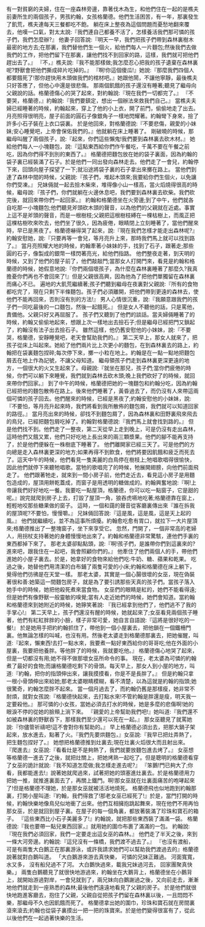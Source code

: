 有一對貧窮的夫婦，住在一座森林旁邊，靠著伐木為生，和他們住在一起的是樵夫前妻所生的兩個孩子，男孩約翰，女孩格蘭德。他們生活困苦，有一年，那裏發生了飢荒，樵夫連每天三餐都吃不飽。
躺在床上整夜為這個問題而憂愁地翻來覆去，他嘆一口氣，對太太說:『我們連自己都養不活了，怎樣養活我們那可憐的孩子們，我們怎麼辦?』
他妻子回答說:『明天一早，我們把孩子們帶到森林裏樹木最密的地方去;在那裏，我們替他們生一個火，給他們每人一片麵包;然後我們去做我們的工作，把他們留下在那裏，讓他們找不到回家的路，這樣，我們就可把他們趕出去了。』
『不，』樵夫說:『我不能那樣做;我怎麼忍心把我的孩子遺棄在森林裏呢?野獸會把他們撕成碎片吃掉的。』
『啊!你這個傻瓜!』她說:『那麼我們四個人都要餓死了!那你趕快用木頭做我們的棺材吧。』她跟他鬧，不讓他寧靜，最後樵夫只好答應了，但他心中還是很悲傷。
那兩個飢餓的孩子還沒有睡著;聽見了繼母向父親說的話。格蘭德傷心的哭了起來，對約翰說:『現在我們一切都完了。』
『不要哭，格蘭德，』約翰說:『我們要鎮定，想出一個辦法來救我們自己。』
當樵夫夫婦已經睡著的時候，約翰起來，穿上了他的小上衣，開了前門，偷偷地走了出去。月亮照得很明亮，屋子前面的圓石子像銀角子一樣地閃耀著。約翰彎下身來，撿了許多小石子裝在上衣口袋裏。
於是他回來，對格蘭德說:『不要悲傷，親愛的小妹妹;安心睡覺吧，上帝會保佑我們的。』他就躺在床上睡著了。
剛破曉的時候，那繼母叫醒了兩個孩子，說:『起來，你們這些懶鬼!我們要到森林裏去砍木材。』
她給他們每人一小塊麵包，說:『這點東西給你們作午餐吃，千萬不要在午餐之前吃，因為你們得不到別的東西了。』
格蘭德把麵包放在她的袋子裏面，因為約翰的袋子裏已經裝滿了石子。於是他們一同出發向森林走去。他們走了一會兒，約翰停下來，回頭向屋子探望了一下;就沿途將袋子裏的石子拿出來擲在路上。
當他們到達了森林中間的時候，父親說:『孩子們，堆起木頭來;我要給你們生個火，以免讓你們受凍。』
兄妹倆就一起去撿木柴來，堆得像小山一樣高，當火熖燒得很高的時候，繼母說:『孩子們，你們就躺在火邊休息吧，我們要到森林裏去砍柴。我們砍完後，就回來帶你們一起回家。』
約翰和格蘭德坐在火旁邊;到了中午，他們就各自吃那一小塊麵包;他們聽見斧頭砍木頭的聲音，以為他們的父親就在近處。事實上這不是斧頭的聲音，而是一根樹枝;父親把這根樹枝縛在一棵枯樹上，而風正把這棵枯樹吹來吹去，他們坐了很久，因為疲倦，眼睛閉上立刻睡著了，當他們醒來時，早已是黑夜了。格蘭德嚇得哭了起來，說:『現在我們怎樣才能走出森林呢?』
約翰安慰她，說:『只要再等一會兒，等月亮升上來，那時我們馬上就可以找到路了。』
當月亮照耀大地的時候，約翰牽著小妹妹的手，找到了石子，跟著走;那些圓的石子，像製成的銀幣一樣閃著亮光，給他們指路。
他們整夜走著，到天明的時候，又到了他們的屋子前了，他們敲敲門;當那女人打開門來，看見是約翰和格蘭德的時候，她假意地說:『你們兩個壞孩子，為什麼在森林裏睡著了那麼久?我真擔憂你們再也不會回來了!』但是父親很高興，因為他為了把他們單獨留在森林裏而痛心不已。
遍地的大飢荒繼續著;孩子們聽到繼母在夜裏對父親說:『所有的食物都吃完了，現在只剩下半條麵包。孩子們必須離開，把他們帶到更遠的森林去，使他們不能再回來，否則沒有別的方法!』
男人心情很沉重，說:『我願意跟我們的孩子們一同吃最後的一口麵包，然後一起餓死。』
但是女人不聽他的話，只是罵他，責備他。父親只好又再屈服了。
孩子們又聽到了他們的談話。當夫婦倆睡著了的時候，約翰又偷偷地起來，想跟上次一樣地出去撿石子;但是繼母已經把門又鎖起了，約翰沒有法子出去撿石子。
雖然這樣，他仍舊安慰他的小妹妹，說:『不要哭，格蘭德，安靜睡覺吧，老天會幫助我們的。』
第二天早上，那女人就來了，把孩子從床上叫起來。她給了他們兩片比上次更小的麵包，在到森林裏去的路上，約翰把在袋裏麵包捏碎;每次停下來，擲一小粒在地上。約翰是在一點一點地把麵包屑丟在地上作為記號，不讓父母知道。
繼母領孩子們走到森林裏更深更遠的地方，一個很大的火又生起來了。母親說:『就坐在那兒，孩子們;當你們疲倦的時候，你們可以躺下來睡覺，我們就到森林去砍木頭;晚上我們砍好了的時候，就回來帶你們回家。』
到了中午的時候，格蘭德把她的一塊麵包和約翰分吃，因為約翰已經把他的麵包散佈在路上。後來他們睡著了，黃昏過去了，而仍沒有人來帶這兩個可憐的孩子回去。他們醒來的時候，已經是黑夜了;約翰安慰他的小妹妹，說:『不要怕，等月亮升起來時，我們將看到我所散佈的麵包屑，我們就可以知道回家的路徑。』
當月亮出來的時候，卻找不到麵包屑了，因為森林裏和田野裏飛來飛去的鳥兒，已經把麵包屑吃掉了。約翰對格蘭德說:『我們馬上就會找到路的。』
但是他們找不到。他們走了一整夜，第二天從早上走到晚上，可是仍沒有走出森林，這時他們又餓又累，他們只好吃地上長出來的兩三顆漿果。他們的腳不能再支持了，於是他們便躲在一株樹底下睡著了。
他們離開家已經三天了。可是他們的方向總是走入森林裏更深的地方;如果再得不到飲食，他們將要因飢餓和疲乏而死去了。這天中午的時候，他們看見一隻美麗的白鳥停在樹枝上;牠唱歌唱得很愉快，因此他們就停下來聽牠唱歌。當牠的歌唱完了的時候，牠展開翅膀，向他們前面飛走了。
他們跟著牠走，就來到一間小房子前，他們走近去，看見這小房子是用麵包造成的，屋頂用餅乾蓋成，而窗子是用透明的糖做成的。約翰興奮地說:『啊!上帝讓我們好好地吃一餐。我要吃一點屋頂，格蘭德，你可以吃一點窗子，它是甜的呢。』說完就爬到房子上去，打毀了屋頂一角，狼吞虎嚥地吃著;格蘭德靠在窗上，輕輕地咬那些糖果做的窗子。
這時，一個和藹的聲音從客廳裏傳出來『誰在拆我的屋頂呢?不要怕，慢慢嚼。』
兄妹倆回答說:『這是風，這是風，這是天上起的風。』
他們就繼續吃，並不為這事所煩擾。約翰愈吃愈有胃口，就拉下一大片屋頂來;格蘭德推出了一整塊窗子，坐下來享受它。
忽然，門開了，一個非常高的老婦人，用拐杖支持著她的身體慢慢地出來了。約翰和格蘭德非常驚駭，連他們手裏的東西都掉下來了。
那老太婆卻點點頭，說:『啊!孩子們，是誰帶你們到這裏來的?進來吧，跟我住在一起吧，我會照顧你們的。』
他牽住了他們兩個人的手，帶他們進她的小屋子裏去。於是，她拿好的食物來給他們吃:牛奶、糖、蘋果和乾果。
吃過之後，她替他們用清潔的白布鋪了兩隻可愛的小床;約翰和格蘭德在床上躺下，覺得他們彷彿是在天堂一樣。
那老太婆，其實是一個心腸很壞的女巫，現在偽裝著很和善:她築這一間麵包房子，就是為了要引誘那些天真的孩子們。當孩子落入她手中的時候，她把他殺死煮來當食物。
女巫們的眼睛是紅的，她們不能看得遠;但是她們有像野獸一般靈敏的嗅覺;當有人走近她們的時候，她們會知道。當約翰和格蘭德來到她附近的時候，她獰笑著說:
『我已經拿到他們了，他們逃不了我的手掌心!』
第二天早上，孩子們還沒有醒的時候，她就起來了;女巫看見兩個孩子睡著，他們有紅紅胖胖的小臉，樣子非常可愛，她自言自語說:『這將是很好吃的一餐!』
於是她用手把約約翰抓住了，帶他到一個小屋裏去，把他鎖在一個鐵柵門裏。他無論怎樣的叫喊，也沒有用。然後老太婆走到格蘭德那裏去，把她催醒，叫道:『起來，懶東西!去打一點水來，我要煮一點好東西給你的哥哥吃;他在外面的小屋裏，我要把他養胖。等他胖了的時候，我就要吃他。』
格蘭德傷心地哭了起來，但是一切都沒有用;她不得不做那壞女巫所命令的事。
現在，老太婆為可憐的約翰煮了最好的食物;而讓格蘭德吃剩下的骨頭。每天早上，那女人到小屋的地方，叫道:『約翰，把你的指頭伸出來，讓我摸摸看，你是不是長胖了。』
但是約翰只拿一根小骨頭伸出來給她;那老太婆眼睛模糊，看不清楚，以為這就是約翰的指頭;她很驚奇，約翰怎麼胖不起來。
當一個月過去了，而約翰仍舊是那樣瘦，她非常不耐煩，就對女孩說:『格蘭德快起來，去打點水來!不管約翰是胖還是瘦，明天我一定要殺他。』
那可憐的小女孩，當她必須去打水的時候，她是多麼的悲傷啊!她的眼淚不停的從她的臉頰上淌下來。
『親愛的上帝幫助我們吧!』她叫道:『我們還不如被森林裏的野獸吞下，那樣我們至少還可以死在一起。』
那女巫聽見了就罵她說:『你儘管祈禱吧!這不會對你有幫助的。』
早上格蘭德必須出去，把那大鍋子架起來，放水進去，點著了火。『我們先要烘麵包，』女巫說:『我早已把灶弄熱了，把生麵包捏好了。』
她想把格蘭德推到灶裏去;現在灶裏火熖很大而且射出來。
『爬進去』女巫說:『看看灶是不是夠熱了，我們就要放麵包進去烤了。』
女巫想等格蘭德一進去了之後，就把灶關上，把她烤熟一起吃了。但是聰明的格蘭德看穿了女巫的詭計就說:『我不知道怎麼做;我怎樣走進去呢?』
『笨鵝!門已夠大了;你看，我都能進去!』說著她就爬過來，試著把她的頭塞進灶裏去。於是格蘭德用力把她一推，就推進裏面去了，再關上鐵門。啊!那女巫就在灶裏面痛苦的咆哮起來了!但是格蘭德不理她，於是那女巫就被活活地燒死。
格蘭德飛也似地跑到約翰那裏，打開小屋叫道:『約翰，我們得救了!那老女巫已經死了!』於是，當門打開的時候，約翰快樂地像鳥兒似地衝了出來。他們互相擁抱跳起舞來，現在他們不用再怕那女巫，於是就回到屋子裏。在屋子的每一個角裏，都放著裝滿了珍珠和寶石的箱子。
『這些東西比小石子美麗多了!』約翰說，就把那些東西裝了滿滿一袋。
格蘭德說:『我也要帶一點兒東西回家，』就用她的圍巾布裹了滿滿的一包。
約翰說:『現在我們必須回家，我們一定要走出這女巫的森林。』
他們走了半天之後，來到一條大河旁邊。約翰說:『這兒沒有一條橋，我們渡不過去了。』
『也沒有渡船，可是有兩隻大白鵝正在那裏游泳，或許我請求她們可以幫助我們渡過去的』格蘭德說著就對白鵝叫道。
「大白鵝游來游去真快樂，
可憐的兄妹正難過。
河面寬寬，水又多，
沒有船兒過不了河。
大白鵝快過來，載我兄妹過河去，
回家團聚真快樂。」
兩隻白鵝聽見了就很快地游過來，約翰坐在大鵝背上，格蘭德坐在小鵝背上，就開始游過對岸，一會兒就到了，兩兄妹向白鵝謝過之後，又向前走去，漸漸地他們就走到一座熟悉的森林;最後他們遠遠地看見了父親的房子。
於是他們就很快地跑進客廳去，抱住了父親，父親自從把孩子們留在森林裏以後，一且悶悶不樂，那繼母不久也因飢餓而死了。
格蘭德拿出她的圍巾，珍珠和寶石就在房間裏滾來滾去;約翰也從袋子裏摸出一把一把的珠寶來。於是他們變得很富有了，從此以後他們在一起過著快樂的生活。


    